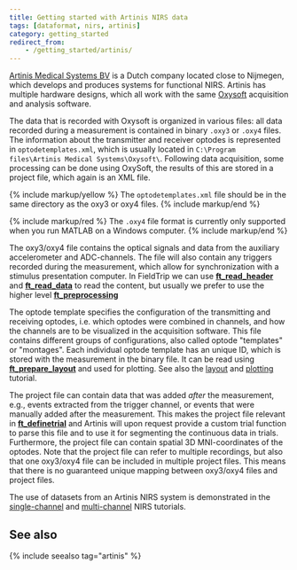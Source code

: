 ```yaml
---
title: Getting started with Artinis NIRS data
tags: [dataformat, nirs, artinis]
category: getting_started
redirect_from:
    - /getting_started/artinis/
---
```


[Artinis Medical Systems BV](http://www.artinis.com/) is a Dutch company located close to Nijmegen, which develops and produces systems for functional NIRS. Artinis has multiple hardware designs, which all work with the same [Oxysoft](http://www.artinis.com/oxysoft) acquisition and analysis software.

The data that is recorded with Oxysoft is organized in various files: all data recorded during a measurement is contained in binary `.oxy3` or `.oxy4` files. The information about the transmitter and receiver optodes is represented in `optodetemplates.xml`, which is usually located in `C:\Program files\Artinis Medical Systems\Oxysoft\`. Following data acquisition, some processing can be done using OxySoft, the results of this are stored in a project file, which again is an XML file.

{% include markup/yellow %}
The `optodetemplates.xml` file should be in the same directory as the oxy3 or oxy4 files.
{% include markup/end %}

{% include markup/red %}
The `.oxy4` file format is currently only supported when you run MATLAB on a Windows computer.
{% include markup/end %}

The oxy3/oxy4 file contains the optical signals and data from the auxiliary accelerometer and ADC-channels. The file will also contain any triggers recorded during the measurement, which allow for synchronization with a stimulus presentation computer. In FieldTrip we can use **[ft_read_header](/reference/fileio/ft_read_header)** and **[ft_read_data](/reference/fileio/ft_read_data)** to read the content, but usually we prefer to use the higher level **[ft_preprocessing](/reference/ft_preprocessing)**

The optode template specifies the configuration of the transmitting and receiving optodes, i.e. which optodes were combined in channels, and how the channels are to be visualized in the acquisition software. This file contains different groups of configurations, also called optode "templates" or "montages". Each individual optode template has an unique ID, which is stored with the measurement in the binary file. It can be read using **[ft_prepare_layout](/reference/ft_prepare_layout)** and used for plotting. See also the [layout](/tutorial/plotting/layout) and [plotting](/tutorial/plotting) tutorial.

The project file can contain data that was added _after_ the measurement, e.g., events extracted from the trigger channel, or events that were manually added after the measurement. This makes the project file relevant in **[ft_definetrial](/reference/ft_definetrial)** and Artinis will upon request provide a custom trial function to parse this file and to use it for segmenting the continuous data in trials. Furthermore, the project file can contain spatial 3D MNI-coordinates of the optodes. Note that the project file can refer to multiple recordings, but also that one oxy3/oxy4 file can be included in multiple project files. This means that there is no guaranteed unique mapping between oxy3/oxy4 files and project files.

The use of datasets from an Artinis NIRS system is demonstrated in the [single-channel](/tutorial/nirs/nirs_singlechannel) and [multi-channel](/tutorial/nirs/nirs_multichannel) NIRS tutorials.

## See also

{% include seealso tag="artinis" %}